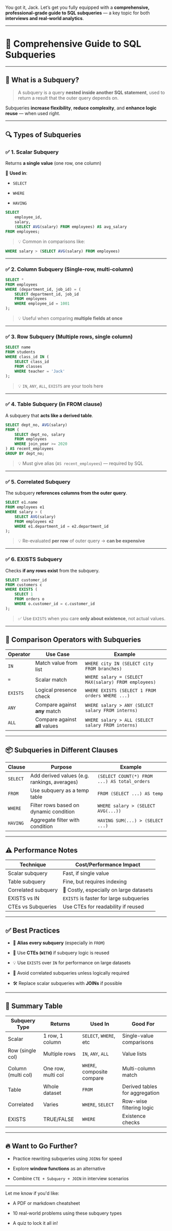 You got it, Jack. Let’s get you fully equipped with a **comprehensive, professional-grade guide to SQL subqueries** — a key topic for both **interviews and real-world analytics**.

---

# 📘 Comprehensive Guide to SQL Subqueries

---

## 🧠 What is a Subquery?

> A subquery is a query **nested inside another SQL statement**, used to return a result that the outer query depends on.

Subqueries **increase flexibility**, **reduce complexity**, and **enhance logic reuse** — when used right.

---

## 🔍 Types of Subqueries

### ✅ 1. **Scalar Subquery**

Returns **a single value** (one row, one column)

📌 **Used in**:

- `SELECT`
    
- `WHERE`
    
- `HAVING`
    

```sql
SELECT 
    employee_id, 
    salary,
    (SELECT AVG(salary) FROM employees) AS avg_salary
FROM employees;
```

> 💡 Common in comparisons like:

```sql
WHERE salary > (SELECT AVG(salary) FROM employees)
```

---

### ✅ 2. **Column Subquery (Single-row, multi-column)**

```sql
SELECT *
FROM employees
WHERE (department_id, job_id) = (
    SELECT department_id, job_id
    FROM employees
    WHERE employee_id = 1001
);
```

> 💡 Useful when comparing **multiple fields at once**

---

### ✅ 3. **Row Subquery (Multiple rows, single column)**

```sql
SELECT name
FROM students
WHERE class_id IN (
    SELECT class_id
    FROM classes
    WHERE teacher = 'Jack'
);
```

> 💡 `IN`, `ANY`, `ALL`, `EXISTS` are your tools here

---

### ✅ 4. **Table Subquery (in FROM clause)**

A subquery that **acts like a derived table**.

```sql
SELECT dept_no, AVG(salary)
FROM (
    SELECT dept_no, salary
    FROM employees
    WHERE join_year >= 2020
) AS recent_employees
GROUP BY dept_no;
```

> 💡 Must give alias (`AS recent_employees`) — required by SQL

---

### ✅ 5. **Correlated Subquery**

The subquery **references columns from the outer query**.

```sql
SELECT e1.name
FROM employees e1
WHERE salary > (
    SELECT AVG(salary)
    FROM employees e2
    WHERE e1.department_id = e2.department_id
);
```

> 💡 Re-evaluated **per row** of outer query → **can be expensive**

---

### ✅ 6. **EXISTS Subquery**

Checks **if any rows exist** from the subquery.

```sql
SELECT customer_id
FROM customers c
WHERE EXISTS (
    SELECT 1
    FROM orders o
    WHERE o.customer_id = c.customer_id
);
```

> ✅ Use `EXISTS` when you care **only about existence**, not actual values.

---

## 🎯 Comparison Operators with Subqueries

|Operator|Use Case|Example|
|---|---|---|
|`IN`|Match value from list|`WHERE city IN (SELECT city FROM branches)`|
|`=`|Scalar match|`WHERE salary = (SELECT MAX(salary) FROM employees)`|
|`EXISTS`|Logical presence check|`WHERE EXISTS (SELECT 1 FROM orders WHERE ...)`|
|`ANY`|Compare against **any** match|`WHERE salary > ANY (SELECT salary FROM interns)`|
|`ALL`|Compare against **all** values|`WHERE salary > ALL (SELECT salary FROM interns)`|

---

## 📦 Subqueries in Different Clauses

|Clause|Purpose|Example|
|---|---|---|
|`SELECT`|Add derived values (e.g. rankings, averages)|`(SELECT COUNT(*) FROM ...) AS total_orders`|
|`FROM`|Use subquery as a temp table|`FROM (SELECT ...) AS temp`|
|`WHERE`|Filter rows based on dynamic condition|`WHERE salary > (SELECT AVG(...))`|
|`HAVING`|Aggregate filter with condition|`HAVING SUM(...) > (SELECT ...)`|

---

## ⚠️ Performance Notes

|Technique|Cost/Performance Impact|
|---|---|
|Scalar subquery|Fast, if single value|
|Table subquery|Fine, but requires indexing|
|Correlated subquery|🚫 Costly, especially on large datasets|
|EXISTS vs IN|`EXISTS` is faster for large subqueries|
|CTEs vs Subqueries|Use CTEs for readability if reused|

---

## ✅ Best Practices

- 🧠 **Alias every subquery** (especially in `FROM`)
    
- 🔄 Use **CTEs (`WITH`)** if subquery logic is reused
    
- 💡 Use `EXISTS` over `IN` for performance on large datasets
    
- 🧮 Avoid correlated subqueries unless logically required
    
- 🛠️ Replace scalar subqueries with **JOINs** if possible
    

---

## 📘 Summary Table

|Subquery Type|Returns|Used In|Good For|
|---|---|---|---|
|Scalar|1 row, 1 column|`SELECT`, `WHERE`, etc|Single-value comparisons|
|Row (single col)|Multiple rows|`IN`, `ANY`, `ALL`|Value lists|
|Column (multi col)|One row, multi col|`WHERE`, composite compare|Multi-column match|
|Table|Whole dataset|`FROM`|Derived tables for aggregation|
|Correlated|Varies|`WHERE`, `SELECT`|Row-wise filtering logic|
|EXISTS|TRUE/FALSE|`WHERE`|Existence checks|

---

## 🔥 Want to Go Further?

- Practice rewriting subqueries using `JOIN`s for speed
    
- Explore **window functions** as an alternative
    
- Combine `CTE + Subquery + JOIN` in interview scenarios
    

---

Let me know if you'd like:

- A PDF or markdown cheatsheet
    
- 10 real-world problems using these subquery types
    
- A quiz to lock it all in!